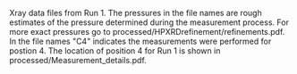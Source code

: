 Xray data files from Run 1.
The pressures in the file names are rough estimates of the pressure determined during the measurement process.
For more exact pressures go to processed/HPXRDrefinement/refinements.pdf.
In the file names "C4" indicates the measurements were performed for postion 4.
The location of position 4 for Run 1 is shown in processed/Measurement_details.pdf.
